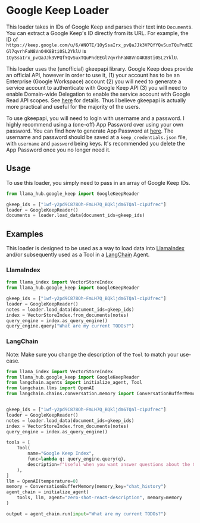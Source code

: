 # Google Keep Loader

This loader takes in IDs of Google Keep and parses their text into `Document`s. You can extract a Google Keep's ID directly from its URL. For example, the ID of `https://keep.google.com/u/6/#NOTE/1OySsaIrx_pvQaJJk3VPQfYQvSuxTQuPndEEGl7qvrhFaN8VnO4K8Bti0SL2YklU` is `1OySsaIrx_pvQaJJk3VPQfYQvSuxTQuPndEEGl7qvrhFaN8VnO4K8Bti0SL2YklU`.

This loader uses the (unofficial) gkeepapi library. Google Keep does provide an official API, however in order to use it, (1) your account has to be an Enterprise (Google Workspace) account (2) you will need to generate a service account to authenticate with Google Keep API (3) you will need to enable Domain-wide Delegation to enable the service account with Google Read API scopes. See [here](https://issuetracker.google.com/issues/210500028) for details. Thus I believe gkeepapi is actually more practical and useful for the majority of the users.

To use gkeepapi, you will need to login with username and a password. I highly recommend using a (one-off) App Password over using your own password. You can find how to generate App Password at [here](https://support.google.com/accounts/answer/185833?hl=en). The username and password should be saved at a `keep_credentials.json` file, with `username` and `password` being keys. It's recommended you delete the App Password once you no longer need it.

## Usage

To use this loader, you simply need to pass in an array of Google Keep IDs.

```python
from llama_hub.google_keep import GoogleKeepReader

gkeep_ids = ["1wf-y2pd9C878Oh-FmLH7Q_BQkljdm6TQal-c1pUfrec"]
loader = GoogleKeepReader()
documents = loader.load_data(document_ids=gkeep_ids)
```

## Examples

This loader is designed to be used as a way to load data into [LlamaIndex](https://github.com/run-llama/llama_index/tree/main/llama_index) and/or subsequently used as a Tool in a [LangChain](https://github.com/hwchase17/langchain) Agent.

### LlamaIndex

```python
from llama_index import VectorStoreIndex
from llama_hub.google_keep import GoogleKeepReader

gkeep_ids = ["1wf-y2pd9C878Oh-FmLH7Q_BQkljdm6TQal-c1pUfrec"]
loader = GoogleKeepReader()
notes = loader.load_data(document_ids=gkeep_ids)
index = VectorStoreIndex.from_documents(notes)
query_engine = index.as_query_engine()
query_engine.query("What are my current TODOs?")
```

### LangChain

Note: Make sure you change the description of the `Tool` to match your use-case.

```python
from llama_index import VectorStoreIndex
from llama_hub.google_keep import GoogleKeepReader
from langchain.agents import initialize_agent, Tool
from langchain.llms import OpenAI
from langchain.chains.conversation.memory import ConversationBufferMemory


gkeep_ids = ["1wf-y2pd9C878Oh-FmLH7Q_BQkljdm6TQal-c1pUfrec"]
loader = GoogleKeepReader()
notes = loader.load_data(document_ids=gkeep_ids)
index = VectorStoreIndex.from_documents(notes)
query_engine = index.as_query_engine()

tools = [
    Tool(
        name="Google Keep Index",
        func=lambda q: query_engine.query(q),
        description=f"Useful when you want answer questions about the Google Keep Notes.",
    ),
]
llm = OpenAI(temperature=0)
memory = ConversationBufferMemory(memory_key="chat_history")
agent_chain = initialize_agent(
    tools, llm, agent="zero-shot-react-description", memory=memory
)

output = agent_chain.run(input="What are my current TODOs?")
```
